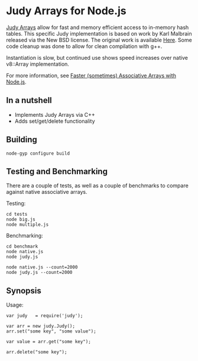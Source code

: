# Judy Arrays for Node.js

[Judy Arrays](http://judy.sourceforge.net/doc/10minutes.htm "Judy Arrays")
allow for fast and memory efficient access to in-memory hash tables.  This
specific Judy implementation is based on work by Karl Malbrain released via
the New BSD license.  The original work is available [Here](http://code.google.com/p/judyarray/).
Some code cleanup was done to allow for clean compilation with g++.

Instantiation is slow, but continued use shows speed increases over native
v8::Array implementation.

For more information, see [Faster (sometimes) Associative Arrays with Node.js](http://legitimatesounding.com/blog/Faster_sometimes_Associative_Arrays_with_Node_js.html).

## In a nutshell

- Implements Judy Arrays via C++
- Adds set/get/delete functionality

## Building
    node-gyp configure build

## Testing and Benchmarking
There are a couple of tests, as well as a couple of benchmarks to compare
against native associative arrays.

Testing:

    cd tests
    node big.js
    node multiple.js

Benchmarking:

    cd benchmark
    node native.js
    node judy.js
    
    node native.js --count=2000
    node judy.js --count=2000

## Synopsis

Usage:

    var judy   = require('judy');
    
    var arr = new judy.Judy();
    arr.set("some key", "some value");
    
    var value = arr.get("some key");
    
    arr.delete("some key");
